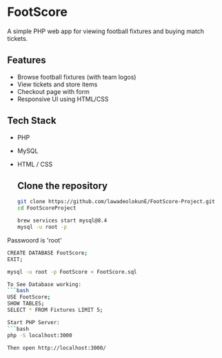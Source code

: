 # FootScore

A simple PHP web app for viewing football fixtures and buying match tickets.

## Features
- Browse football fixtures (with team logos)
- View tickets and store items
- Checkout page with form
- Responsive UI using HTML/CSS

## Tech Stack
- PHP
- MySQL
- HTML / CSS

  ## Clone the repository
  ```bash
  git clone https://github.com/lawadeolokunE/FootScore-Project.git
  cd FootScoreProject

  brew services start mysql@8.4
  mysql -u root -p

Passwoord is 'root'
  
  ```bash
  CREATE DATABASE FootScore;
  EXIT;

  mysql -u root -p FootScore < FootScore.sql

To See Database working:
  ```bash
  USE FootScore;
  SHOW TABLES;
  SELECT * FROM Fixtures LIMIT 5;

Start PHP Server:
  ```bash
  php -S localhost:3000

Then open http://localhost:3000/
